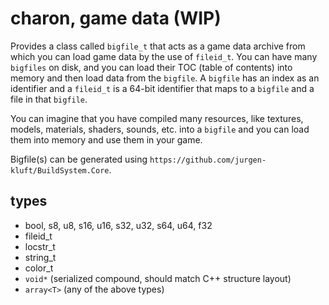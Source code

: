 # charon, game data (WIP)

Provides a class called `bigfile_t` that acts as a game data archive from which you can load game data by the use of `fileid_t`.
You can have many `bigfiles` on disk, and you can load their TOC (table of contents) into memory and then load data from the `bigfile`.
A `bigfile` has an index as an identifier and a `fileid_t` is a 64-bit identifier that maps to a `bigfile` and a file in that `bigfile`.

You can imagine that you have compiled many resources, like textures, models, materials, shaders, sounds, etc. into a `bigfile` and you can 
load them into memory and use them in your game.

Bigfile(s) can be generated using ``https://github.com/jurgen-kluft/BuildSystem.Core``.

## types

- bool, s8, u8, s16, u16, s32, u32, s64, u64, f32
- fileid_t
- locstr_t
- string_t
- color_t
- ``void*`` (serialized compound, should match C++ structure layout)
- ``array<T>`` (any of the above types)
